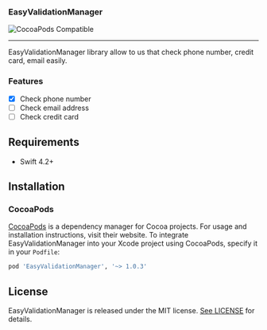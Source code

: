 ### EasyValidationManager

![CocoaPods Compatible](https://img.shields.io/cocoapods/v/EasyValidationManager.svg)

------------

EasyValidationManager library allow to us that check phone number, credit card, email easily.

### Features
- [x] Check phone number
- [ ] Check email address
- [ ] Check credit card

## Requirements

- Swift 4.2+

## Installation

### CocoaPods

[CocoaPods](https://cocoapods.org) is a dependency manager for Cocoa projects. For usage and installation instructions, visit their website. To integrate EasyValidationManager into your Xcode project using CocoaPods, specify it in your `Podfile`:

```ruby
pod 'EasyValidationManager', '~> 1.0.3'
```

## License

EasyValidationManager is released under the MIT license. [See LICENSE](https://github.com/serhatleventyavas/EasyValidationManager/blob/master/LICENSE) for details.
